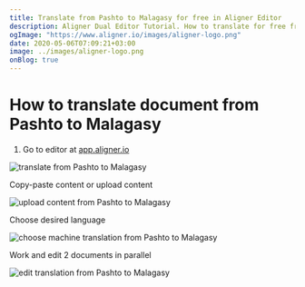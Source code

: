 ```yaml
---
title: Translate from Pashto to Malagasy for free in Aligner Editor
description: Aligner Dual Editor Tutorial. How to translate for free from Pashto to Malagasy. Aligner is multilingual document management platform. 
ogImage: "https://www.aligner.io/images/aligner-logo.png"
date: 2020-05-06T07:09:21+03:00
image: ../images/aligner-logo.png
onBlog: true
---
```


# How to translate document from Pashto to Malagasy

1. Go to editor at [app.aligner.io](https://app.aligner.io "Aligner App web page")

![translate from Pashto to Malagasy](../aligner-blank-editor.png "translate from Pashto to Malagasy")

Copy-paste content or upload content

![upload content from Pashto to Malagasy](../aligner-uploaded-document.png "upload content from Pashto to Malagasy")

Choose desired language

![choose machine translation from Pashto to Malagasy](../aligner-language-dropdown.png "choose machine translation from Pashto to Malagasy")

Work and edit 2 documents in parallel

![edit translation from Pashto to Malagasy](../aligner-double-sitded-editor.png "edit translation from Pashto to Malagasy")

